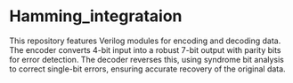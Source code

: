 # Hamming_integrataion
 This repository features Verilog modules for encoding and decoding data. The encoder converts 4-bit input into a robust 7-bit output with parity bits for error detection. The decoder reverses this, using syndrome bit analysis to correct single-bit errors, ensuring accurate recovery of the original data.
